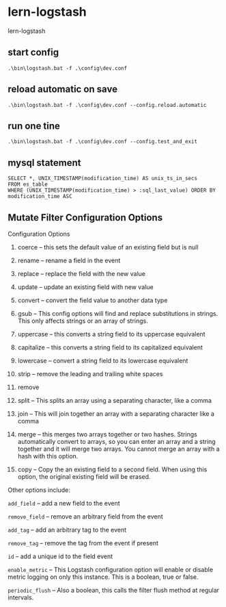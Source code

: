 # lern-logstash
lern-logstash

## start config 

````
.\bin\logstash.bat -f .\config\dev.conf
````

##  reload automatic on save
````
.\bin\logstash.bat -f .\config\dev.conf --config.reload.automatic
````

## run one tine 
````
.\bin\logstash.bat -f .\config\dev.conf --config.test_and_exit
````



## mysql statement
````
SELECT *, UNIX_TIMESTAMP(modification_time) AS unix_ts_in_secs 
FROM es_table 
WHERE (UNIX_TIMESTAMP(modification_time) > :sql_last_value) ORDER BY modification_time ASC
````


## Mutate Filter Configuration Options 

Configuration Options
1. coerce – this sets the default value of an existing field but is null

2. rename – rename a field in the event

3. replace – replace the field with the new value

4. update – update an existing field with new value

5. convert – convert the field value to another data type

6. gsub – This config options will find and replace substitutions in strings. This only affects strings or an array of strings.

7. uppercase – this converts a string field to its uppercase equivalent

8. capitalize – this converts a string field to its capitalized equivalent

9. lowercase – convert a string field to its lowercase equivalent

10. strip – remove the leading and trailing white spaces

11. remove

12. split – This splits an array using a separating character, like a comma

13. join – This will join together an array with a separating character like a comma

14. merge – this merges two arrays together or two hashes. Strings automatically convert to arrays, so you can enter an array and a string together and it will merge two arrays. You cannot merge an array with a hash with this option.

15. copy – Copy the an existing field to a second field. When using this option, the original existing field will be erased.

Other options include:

`add_field` – add a new field to the event

`remove_field` – remove an arbitrary field from the event

`add_tag` – add an arbitrary tag to the event

`remove_tag` – remove the tag from the event if present

`id` – add a unique id to the field event

`enable_metric` – This Logstash configuration option will enable or disable metric logging on only this instance. This is a boolean, true or false.

`periodic_flush` – Also a boolean, this calls the filter flush method at regular intervals.
